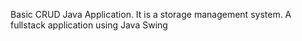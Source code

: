 Basic CRUD Java Application. 
It is a storage management system. 
A fullstack application using Java Swing
